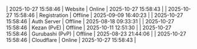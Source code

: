 | 2025-10-27 15:58:46 | Website | Online | 2025-10-27 15:58:43 |
| 2025-10-27 15:58:46 | Registration | Offline | 2025-09-09 16:40:23 |
| 2025-10-27 15:58:46 | Auth Server | Offline | 2025-08-18 09:33:31 |
| 2025-10-27 15:58:46 | Kezan (PvE) | Offline | 2025-10-11 12:51:30 |
| 2025-10-27 15:58:46 | Gurubashi (PvP) | Offline | 2025-08-23 21:44:06 |
| 2025-10-27 15:58:46 | Cloudflare | Online | 2025-10-27 15:58:43 |
